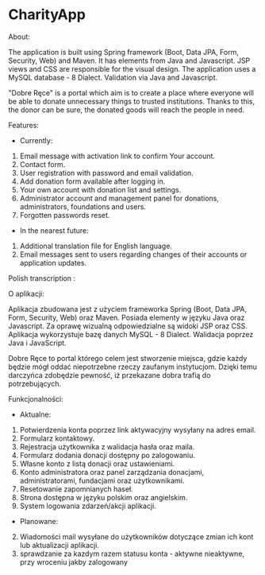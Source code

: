 # CharityApp

About:

The application is built using Spring framework (Boot, Data JPA, Form, Security, Web) and Maven. 
It has elements from Java and Javascript. 
JSP views and CSS are responsible for the visual design. 
The application uses a MySQL database - 8 Dialect.
Validation via Java and Javascript.

"Dobre Ręce" is a portal which aim is to create a place where everyone will be able to donate unnecessary things to trusted institutions. Thanks to this, the donor can be sure, the donated goods will reach the people in need.

Features:

- Currently:

1. Email message with activation link to confirm Your account.
2. Contact form.
3. User registration with password and email validation.
4. Add donation form available after logging in.
5. Your own account with donation list and settings.
6. Administrator account and management panel for donations, administrators, foundations and users.
7. Forgotten passwords reset.

- In the nearest future:

1. Additional translation file for English language.
2. Email messages sent to users regarding changes of their accounts or application updates.

Polish transcription :

O aplikacji:

Aplikacja zbudowana jest z użyciem frameworka Spring (Boot, Data JPA, Form, Security, Web) oraz Maven.
Posiada elementy w języku Java oraz Javascript.
Za oprawę wizualną odpowiedzialne są widoki JSP oraz CSS.
Aplikacja wykorzystuje bazę danych  MySQL -  8 Dialect.
Walidacja poprzez Java i JavaScript.

Dobre Ręce to portal którego celem jest stworzenie miejsca, gdzie każdy będzie mógł oddać niepotrzebne rzeczy zaufanym instytucjom.
Dzięki temu darczyńca zdobędzie pewność, iż przekazane dobra trafią do potrzebujących.

Funkcjonalności:

- Aktualne:

1. Potwierdzenia konta poprzez link aktywacyjny wysyłany na adres email.
2. Formularz kontaktowy.
3. Rejestracja użytkownika z walidacja hasła oraz maila.
4. Formularz dodania donacji dostępny po zalogowaniu.
5. Własne konto z listą donacji oraz ustawieniami.
6. Konto administratora oraz panel zarządzania donacjami, administratorami, fundacjami oraz użytkownikami.
7. Resetowanie zapomnianych haseł.
8. Strona dostępna w języku polskim oraz angielskim.
9. System logowania zdarzeń/akcji aplikacji.

- Planowane:

2. Wiadomości mail wysyłane do użytkowników dotyczące zmian ich kont lub aktualizacji aplikacji.
4. sprawdzanie za kazdym razem statusu konta - aktywne nieaktywne, przy wroceniu jakby zalogowany